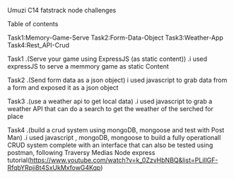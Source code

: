 Umuzi C14 fatstrack node challenges

Table of contents

  Task1:Memory-Game-Serve
  Task2:Form-Data-Object
  Task3:Weather-App
  Task4:Rest_API-Crud

Task1
.(Serve your game using ExpressJS (as static content))
.i used expressJS to serve a memmory game as static Content

Task2
.(Send form data as a json object)
i used javascript to grab data from a form and exposed it as a json object

Task3
.(use a weather api to get local data)
.i used javascript to grab a weather API that can do a search to get the weather of the serched for place

Task4
.(build a crud system using mongoDB, mongoose and test with Post Man)
.i used javascript , mongoDB, mongoose to build a fully operationall CRUD system complete with an interface that can also be tested using postman, following Traversy Medias Node express tutorial(https://www.youtube.com/watch?v=k_0ZzvHbNBQ&list=PLillGF-RfqbYRpji8t4SxUkMxfowG4Kqp)
